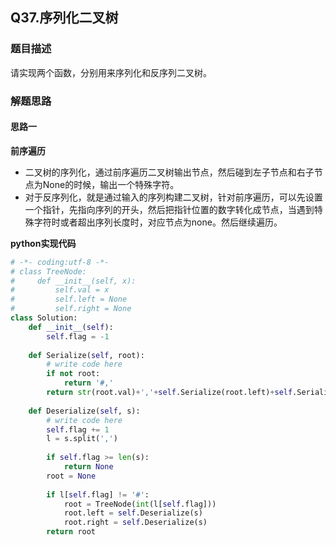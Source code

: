 ## Q37.序列化二叉树
### 题目描述
请实现两个函数，分别用来序列化和反序列二叉树。
### 解题思路
#### 思路一
**前序遍历**
- 二叉树的序列化，通过前序遍历二叉树输出节点，然后碰到左子节点和右子节点为None的时候，输出一个特殊字符。
- 对于反序列化，就是通过输入的序列构建二叉树，针对前序遍历，可以先设置一个指针，先指向序列的开头，然后把指针位置的数字转化成节点，当遇到特殊字符时或者超出序列长度时，对应节点为none。然后继续遍历。

**python实现代码**
```python
# -*- coding:utf-8 -*-
# class TreeNode:
#     def __init__(self, x):
#         self.val = x
#         self.left = None
#         self.right = None
class Solution:
    def __init__(self):
        self.flag = -1
         
    def Serialize(self, root):
        # write code here
        if not root:
            return '#,'
        return str(root.val)+','+self.Serialize(root.left)+self.Serialize(root.right)
         
    def Deserialize(self, s):
        # write code here
        self.flag += 1
        l = s.split(',')
         
        if self.flag >= len(s):
            return None
        root = None
         
        if l[self.flag] != '#':
            root = TreeNode(int(l[self.flag]))
            root.left = self.Deserialize(s)
            root.right = self.Deserialize(s)
        return root
```

